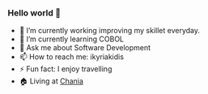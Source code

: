 ### Hello world 👋

- 🔭 I’m currently working improving my skillet everyday.
- 🌱 I’m currently learning COBOL
- 💬 Ask me about Software Development
- 📫 How to reach me: ikyriakidis
- ⚡ Fun fact: I enjoy travelling
- 🏠 Living at [Chania](https://en.wikipedia.org/wiki/Chania)
